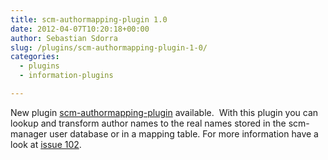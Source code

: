 ```yaml
---
title: scm-authormapping-plugin 1.0
date: 2012-04-07T10:20:18+00:00
author: Sebastian Sdorra
slug: /plugins/scm-authormapping-plugin-1-0/
categories:
  - plugins
  - information-plugins

---
```

New plugin [scm-authormapping-plugin](https://github.com/scm-manager/scm-authormapping-plugin) available.  With this plugin you can lookup and transform author names to the real names stored in the scm-manager user database or in a mapping table. For more information have a look at [issue 102](https://github.com/scm-manager/scm-manager/issues/102).


